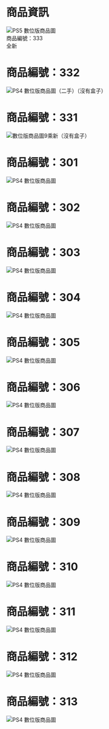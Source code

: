 
</head>
<body>
    <h1>商品資訊</h1>
    <img src="IMG_1066.jpeg" alt="PS5 數位版商品圖">
    <div class="code">商品編號：333</div>全新
</body>
</html>
<!DOCTYPE html>
<html lang="zh-TW">
<head>
    <meta charset="UTF-8">
    <title>商品展示</title>
</head>
<body>
    <h1>商品編號：332</h1>
    <img src="IMG_1065.jpeg" alt="PS4 數位版商品圖">（二手）（沒有盒子）
</body>
</html>
<h1>商品編號：331</h1>
    <img src="IMG_1064.jpeg" alt=" 數位版商品圖">9乘新（沒有盒子）
</body>
</html>
<h1>商品編號：301</h1>
    <img src="IMG_1076.jpeg" alt="PS4 數位版商品圖">
</body>
</html>
<h1>商品編號：302</h1>
    <img src="IMG_1077.jpeg" alt="PS4 數位版商品圖">
</body>
</html>
<h1>商品編號：303</h1>
    <img src="IMG_1078.jpeg" alt="PS4 數位版商品圖">
</body>
</html>
<h1>商品編號：304</h1>
    <img src="IMG_1079.jpeg" alt="PS4 數位版商品圖">
</body>
</html>
<h1>商品編號：305</h1>
    <img src="IMG_1080.jpeg" alt="PS4 數位版商品圖">
</body>
</html>
<h1>商品編號：306</h1>
    <img src="IMG_1081.jpeg" alt="PS4 數位版商品圖">
</body>
</html>
<h1>商品編號：307</h1>
    <img src="IMG_1082.jpeg" alt="PS4 數位版商品圖">
</body>
</html>
<h1>商品編號：308</h1>
    <img src="IMG_1083.jpeg" alt="PS4 數位版商品圖">
</body>
</html>
<h1>商品編號：309</h1>
    <img src="IMG_1084.jpeg" alt="PS4 數位版商品圖">
</body>
</html>
<h1>商品編號：310</h1>
    <img src="IMG_1085.jpeg" alt="PS4 數位版商品圖">
</body>
</html>
<h1>商品編號：311</h1>
    <img src="IMG_1086.jpeg" alt="PS4 數位版商品圖">
</body>
</html>
<h1>商品編號：312</h1>
    <img src="IMG_1087.jpeg" alt="PS4 數位版商品圖">
</body>
</html>
<h1>商品編號：313</h1>
    <img src="IMG_1088.jpeg" alt="PS4 數位版商品圖">
</body>
</html>
